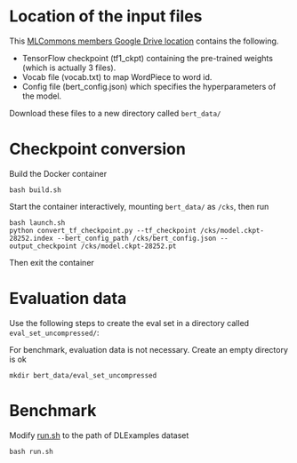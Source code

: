 # Location of the input files 

This [MLCommons members Google Drive location](https://drive.google.com/drive/u/0/folders/1oQF4diVHNPCclykwdvQJw8n_VIWwV0PT) contains the following.
* TensorFlow checkpoint (tf1_ckpt) containing the pre-trained weights (which is actually 3 files).
* Vocab file (vocab.txt) to map WordPiece to word id.
* Config file (bert_config.json) which specifies the hyperparameters of the model.

Download these files to a new directory called `bert_data/`

# Checkpoint conversion

Build the Docker container
```shell
bash build.sh
```

Start the container interactively, mounting `bert_data/` as `/cks`, then run
```
bash launch.sh
python convert_tf_checkpoint.py --tf_checkpoint /cks/model.ckpt-28252.index --bert_config_path /cks/bert_config.json --output_checkpoint /cks/model.ckpt-28252.pt
```
Then exit the container

#  Evaluation data

Use the following steps to create the eval set in a directory called `eval_set_uncompressed/`:

For benchmark, evaluation data is not necessary. Create an empty directory is ok
```
mkdir bert_data/eval_set_uncompressed
```

# Benchmark

Modify [run.sh](run.sh#1) to the path of DLExamples dataset
```
bash run.sh
```
